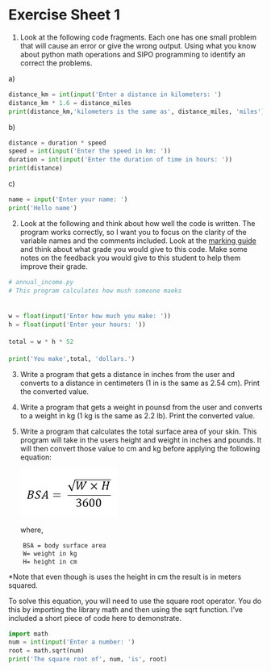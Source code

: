 # Exercise Sheet 1

1. Look at the following code fragments. Each one has one small problem that will cause an error or give the wrong output. Using what you know about python math operations and SIPO programming to identify an correct the problems.

a)
```python
distance_km = int(input('Enter a distance in kilometers: ')
distance_km * 1.6 = distance_miles
print(distance_km,'kilometers is the same as', distance_miles, 'miles')
```

b)
```python
distance = duration * speed
speed = int(input('Enter the speed in km: '))
duration = int(input('Enter the duration of time in hours: '))
print(distance)
```

c)

```python
name = input('Enter your name: ') 
print('Hello name')
```

2. Look at the following and think about how well the code is written. The program works correctly, so I want you to focus on the clarity of the variable names and the comments included. Look at the [marking guide](https://ttopper.github.io/CPSC128/00_Preparing/14_Marking_scheme/) and think about what grade you would give to this code. Make some notes on the feedback you would give to this student to help them improve their grade.

```python
# annual_income.py
# This program calculates how mush someone maeks


w = float(input('Enter how much you make: '))
h = float(input('Enter your hours: '))

total = w * h * 52

print('You make',total, 'dollars.')
```

3. Write a program that gets a distance in inches from the user and converts to a distance in centimeters (1 in is the same as 2.54 cm). Print the converted value.

4. Write a program that gets a weight in pounsd from the user and converts to a weight in kg (1 kg is the same as 2.2 lb). Print the converted value.

5. Write a program that calculates the total surface area of your skin. This program will take in the users height and weight in inches and pounds.  It will then convert those value to cm and kg before applying the following equation:

    ![](70_Skin_area_formula.png)

    where,

```
    BSA = body surface area
    W= weight in kg
    H= height in cm
```
*Note that even though is uses the height in cm the result is in meters squared.

To solve this equation, you will need to use the square root operator. You do this by importing the library math and then using the sqrt function. I’ve included a short piece of code here to demonstrate.

```python
import math
num = int(input('Enter a number: ')
root = math.sqrt(num)
print('The square root of', num, 'is', root)
```

